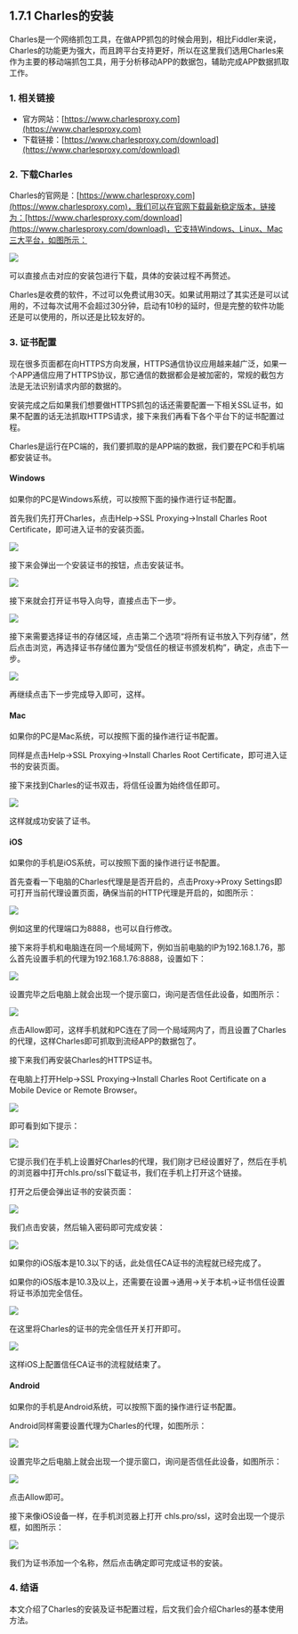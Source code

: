 ## 1.7.1 Charles的安装

Charles是一个网络抓包工具，在做APP抓包的时候会用到，相比Fiddler来说，Charles的功能更为强大，而且跨平台支持更好，所以在这里我们选用Charles来作为主要的移动端抓包工具，用于分析移动APP的数据包，辅助完成APP数据抓取工作。

### 1. 相关链接

* 官方网站：[https://www.charlesproxy.com](https://www.charlesproxy.com)
* 下载链接：[https://www.charlesproxy.com/download](https://www.charlesproxy.com/download)

### 2. 下载Charles

Charles的官网是：[https://www.charlesproxy.com](https://www.charlesproxy.com)，我们可以在官网下载最新稳定版本，链接为：[https://www.charlesproxy.com/download](https://www.charlesproxy.com/download)，它支持Windows、Linux、Mac三大平台，如图所示：

![](./assets/2017-07-25-18-37-17.jpg)

可以直接点击对应的安装包进行下载，具体的安装过程不再赘述。

Charles是收费的软件，不过可以免费试用30天。如果试用期过了其实还是可以试用的，不过每次试用不会超过30分钟，启动有10秒的延时，但是完整的软件功能还是可以使用的，所以还是比较友好的。

### 3. 证书配置

现在很多页面都在向HTTPS方向发展，HTTPS通信协议应用越来越广泛，如果一个APP通信应用了HTTPS协议，那它通信的数据都会是被加密的，常规的截包方法是无法识别请求内部的数据的。

安装完成之后如果我们想要做HTTPS抓包的话还需要配置一下相关SSL证书，如果不配置的话无法抓取HTTPS请求，接下来我们再看下各个平台下的证书配置过程。

Charles是运行在PC端的，我们要抓取的是APP端的数据，我们要在PC和手机端都安装证书。

#### Windows

如果你的PC是Windows系统，可以按照下面的操作进行证书配置。

首先我们先打开Charles，点击Help->SSL Proxying->Install Charles Root Certificate，即可进入证书的安装页面。

![](./assets/2017-07-25-19-01-13.jpg)

接下来会弹出一个安装证书的按钮，点击安装证书。

![](./assets/2017-07-25-19-02-08.jpg)

接下来就会打开证书导入向导，直接点击下一步。

![](./assets/2017-07-25-19-03-11.jpg)

接下来需要选择证书的存储区域，点击第二个选项“将所有证书放入下列存储”，然后点击浏览，再选择证书存储位置为“受信任的根证书颁发机构”，确定，点击下一步。


![](./assets/2017-07-20-16-35-22.jpg)

再继续点击下一步完成导入即可，这样。

#### Mac

如果你的PC是Mac系统，可以按照下面的操作进行证书配置。

同样是点击Help->SSL Proxying->Install Charles Root Certificate，即可进入证书的安装页面。

接下来找到Charles的证书双击，将信任设置为始终信任即可。

![](./assets/2017-07-25-19-09-08.jpg)

这样就成功安装了证书。

#### iOS

如果你的手机是iOS系统，可以按照下面的操作进行证书配置。

首先查看一下电脑的Charles代理是是否开启的，点击Proxy->Proxy Settings即可打开当前代理设置页面，确保当前的HTTP代理是开启的，如图所示：

![](./assets/2017-08-13-22-10-52.png)

例如这里的代理端口为8888，也可以自行修改。

接下来将手机和电脑连在同一个局域网下，例如当前电脑的IP为192.168.1.76，那么首先设置手机的代理为192.168.1.76:8888，设置如下：

![](./assets/2017-08-13-22-20-57.jpg)

设置完毕之后电脑上就会出现一个提示窗口，询问是否信任此设备，如图所示：

![](./assets/2017-08-13-22-13-50.png)

点击Allow即可，这样手机就和PC连在了同一个局域网内了，而且设置了Charles的代理，这样Charles即可抓取到流经APP的数据包了。

接下来我们再安装Charles的HTTPS证书。

在电脑上打开Help->SSL Proxying->Install Charles Root Certificate on a Mobile Device or Remote Browser。

![](./assets/2017-08-13-22-17-05.jpg)

即可看到如下提示：

![](./assets/2017-08-13-22-17-42.png)

它提示我们在手机上设置好Charles的代理，我们刚才已经设置好了，然后在手机的浏览器中打开chls.pro/ssl下载证书，我们在手机上打开这个链接。

打开之后便会弹出证书的安装页面：

![](./assets/2017-08-13-22-21-37.jpg)

我们点击安装，然后输入密码即可完成安装：

![](./assets/2017-08-13-22-22-08.jpg)

如果你的iOS版本是10.3以下的话，此处信任CA证书的流程就已经完成了。

如果你的iOS版本是10.3及以上，还需要在设置->通用->关于本机->证书信任设置将证书添加完全信任。

![](./assets/2017-07-20-20-15-08.jpg)

在这里将Charles的证书的完全信任开关打开即可。

![](./assets/2017-08-13-22-23-47.jpg)

这样iOS上配置信任CA证书的流程就结束了。

#### Android

如果你的手机是Android系统，可以按照下面的操作进行证书配置。

Android同样需要设置代理为Charles的代理，如图所示：

![](./assets/2017-08-13-22-33-28.jpg)

设置完毕之后电脑上就会出现一个提示窗口，询问是否信任此设备，如图所示：

![](./assets/2017-08-13-22-13-50.png)

点击Allow即可。

接下来像iOS设备一样，在手机浏览器上打开 chls.pro/ssl，这时会出现一个提示框，如图所示：

![](./assets/2017-08-13-22-35-43.jpg)

我们为证书添加一个名称，然后点击确定即可完成证书的安装。

### 4. 结语

本文介绍了Charles的安装及证书配置过程，后文我们会介绍Charles的基本使用方法。
